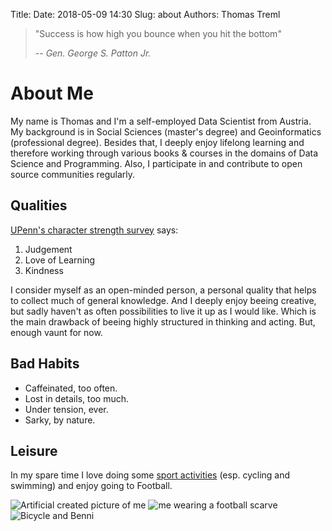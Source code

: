 Title:
Date: 2018-05-09 14:30
Slug: about
Authors: Thomas Treml

> "Success is how high you bounce when you hit the bottom"
>
> -- <cite>Gen. George S. Patton Jr.</cite>

# About Me
My name is Thomas and I'm a self-employed Data Scientist from Austria. My background is in Social Sciences (master's degree) and Geoinformatics (professional degree). Besides that, I deeply enjoy lifelong learning and therefore working through various books & courses in the domains of Data Science and Programming. Also, I participate in and contribute to open source communities regularly.

## Qualities
[UPenn's character strength survey](https://www.authentichappiness.sas.upenn.edu/) says:

1. Judgement
2. Love of Learning
3. Kindness

I consider myself as an open-minded person, a personal quality that helps to collect much of general knowledge. And I deeply enjoy beeing creative, but sadly haven't as often possibilities to live it up as I would like. Which is the main drawback of beeing highly structured in thinking and acting. But, enough vaunt for now.

## Bad Habits
* Caffeinated, too often.
* Lost in details, too much.
* Under tension, ever.
* Sarky, by nature.

## Leisure
In my spare time I love doing some [sport activities](https://www.strava.com/athletes/4964932) (esp. cycling and swimming) and enjoy going to Football.

![Artificial created picture of me]({filename}/images/DeepDreamMe.jpg "Deep Dream Me") ![me wearing a football scarve]({filename}/images/Football_small.jpg "Welfie with the lads") ![Bicycle and Benni]({filename}/images/Bicycle_Benni_small.jpg "Cycling")
